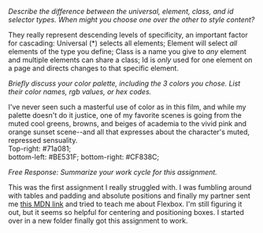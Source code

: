 
*Describe the difference between the universal, element, class, and id selector types. When might you choose one over the other to style content?*

They really represent descending levels of specificity, an important factor for cascading:
Universal (*) selects all elements;
Element will select *all* elements of the type you define;
Class is a name you give to *any* element and multiple elements can share a class;
Id is *only* used for one element on a page and directs changes to that specific element.

*Briefly discuss your color palette, including the 3 colors you chose. List their color names, rgb values, or hex codes.*
 
 I've never seen such a masterful use of color as in this film, and while my palette doesn't do it justice, one of my favorite scenes is going from the muted cool greens, browns, and beiges of academia to the vivid pink and orange sunset scene--and all that expresses about the character's muted, repressed sensuality.  
 Top-right: #71a081;    
 bottom-left: #BE531F;
 bottom-right: #CF838C;


*Free Response: Summarize your work cycle for this assignment.*

This was the first assignment I really struggled with.  I was fumbling around with tables and padding and absolute positions and finally my partner sent me [this MDN link](https://developer.mozilla.org/en-US/docs/Web/CSS/CSS_Box_Alignment/Box_Alignment_in_Flexbox) and tried to teach me about Flexbox. I'm still figuring it out, but it seems so helpful for centering and positioning boxes.  I started over in a new folder finally got this assignment to work.


